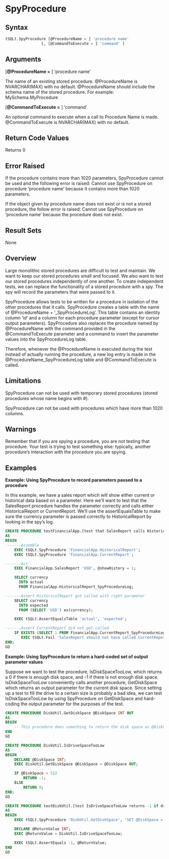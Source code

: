 # SpyProcedure

## Syntax

```sql
tSQLt.SpyProcedure [@ProcedureName = ] 'procedure name'
                [, [@CommandToExecute = ] 'command' ]
```

## Arguments
[**@ProcedureName =** ] ‘procedure name’

The name of an existing stored procedure. @ProcedureName is NVARCHAR(MAX) with no default. @ProcedureName should include the schema name of the stored procedure. For example:
MySchema.MyProcedure

[**@CommandToExecute =** ] ‘command’

An optional command to execute when a call to Procedure Name is made. @CommandToExecute is NVARCHAR(MAX) with no default.

## Return Code Values

Returns 0

## Error Raised

If the procedure contains more than 1020 parameters, SpyProcedure cannot be used and the following error is raised: Cannot use SpyProcedure on procedure ‘procedure name’ because it contains more than 1020 parameters.

If the object given by procedure name does not exist or is not a stored procedure, the follow error is raised: Cannot use SpyProcedure on ‘procedure name’ because the procedure does not exist.

## Result Sets

None

## Overview

Large monolithic stored procedures are difficult to test and maintain. We want to keep our stored procedures small and focused. We also want to test our stored procedures independently of one another. To create independent tests, we can replace the functionality of a stored procedure with a spy. The spy will record the parameters that were passed to it.

SpyProcedure allows tests to be written for a procedure in isolation of the other procedures that it calls. SpyProcedure creates a table with the name of @ProcedureName + ‘_SpyProcedureLog’. This table contains an identity column ‘_id_’ and a column for each procedure parameter (except for cursor output parameters). SpyProcedure also replaces the procedure named by @ProcedureName with the command provided in the @CommandToExecute parameter and a command to insert the parameter values into the SpyProcedureLog table.

Therefore, whenever the @ProcedureName is executed during the test instead of actually running the procedure, a new log entry is made in the @ProcedureName_SpyProcedureLog table and @CommandToExecute is called.

## Limitations
SpyProcedure can not be used with temporary stored procedures (stored procedures whose name begins with #).

SpyProcedure can not be used with procedures which have more than 1020 columns.

## Warnings

Remember that if you are spying a procedure, you are not testing that procedure. Your test is trying to test something else: typically, another procedure’s interaction with the procedure you are spying.

## Examples

**Example: Using SpyProcedure to record parameters passed to a procedure**

In this example, we have a sales report which will show either current or historical data based on a parameter. Here we’ll want to test that the SalesReport procedure handles the parameter correctly and calls either HistoricalReport or CurrentReport. We’ll use the assertEqualsTable to make sure the currency parameter is passed correctly to HistoricalReport by looking in the spy’s log.

```sql
CREATE PROCEDURE testFinancialApp.[test that SalesReport calls HistoricalReport when @showHistory = 1]
AS
BEGIN
-------Assemble
    EXEC tSQLt.SpyProcedure 'FinancialApp.HistoricalReport';
    EXEC tSQLt.SpyProcedure 'FinancialApp.CurrentReport';

-------Act
    EXEC FinancialApp.SalesReport 'USD', @showHistory = 1;

    SELECT currency
      INTO actual
      FROM FinancialApp.HistoricalReport_SpyProcedureLog;

-------Assert HistoricalReport got called with right parameter
    SELECT currency
      INTO expected
      FROM (SELECT 'USD') ex(currency);

    EXEC tSQLt.AssertEqualsTable 'actual', 'expected';

-------Assert CurrentReport did not get called
    IF EXISTS (SELECT 1 FROM FinancialApp.CurrentReport_SpyProcedureLog)
       EXEC tSQLt.Fail 'SalesReport should not have called CurrentReport when @showHistory = 1';
END;
GO
```

**Example: Using SpyProcedure to return a hard-coded set of output parameter values**

Suppose we want to test the procedure, IsDiskSpaceTooLow, which returns a 0 if there is enough disk space, and -1 if there is not enough disk space. IsDiskSpaceTooLow conveniently calls another procedure, GetDiskSpace which returns an output parameter for the current disk space. Since setting up a test to fill the drive to a certain size is probably a bad idea, we can test IsDiskSpaceTooLow by using SpyProcedure on GetDiskSpace and hard-coding the output parameter for the purposes of the test.

```sql
CREATE PROCEDURE DiskUtil.GetDiskSpace @DiskSpace INT OUT
AS
BEGIN
    -- This procedure does something to return the disk space as @DiskSpace output parameter
END
GO

CREATE PROCEDURE DiskUtil.IsDriveSpaceTooLow
AS
BEGIN
    DECLARE @DiskSpace INT;
    EXEC DiskUtil.GetDiskSpace @DiskSpace = @DiskSpace OUT;

    IF @DiskSpace < 512
        RETURN -1;
    ELSE
        RETURN 0;
END;
GO

CREATE PROCEDURE testDiskUtil.[test IsDriveSpaceTooLow returns -1 if drive space is less than 512 MB]
AS
BEGIN
    EXEC tSQLt.SpyProcedure 'DiskUtil.GetDiskSpace', 'SET @DiskSpace = 511';

    DECLARE @ReturnValue INT;
    EXEC @ReturnValue = DiskUtil.IsDriveSpaceTooLow;

    EXEC tSQLt.AssertEquals -1, @ReturnValue;
END
GO
```